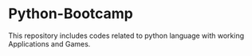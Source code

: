 # Python-Bootcamp
This repository includes codes related to python language with working Applications and Games. 
